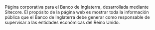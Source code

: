 Página corporativa para el Banco de Inglaterra, desarrollada mediante <span class="text-warning">Sitecore</span>. 
El propósito de la página web es mostrar toda la información pública que el Banco de Inglaterra debe generar como responsable de supervisar a las entidades económicas del Reino Unido.